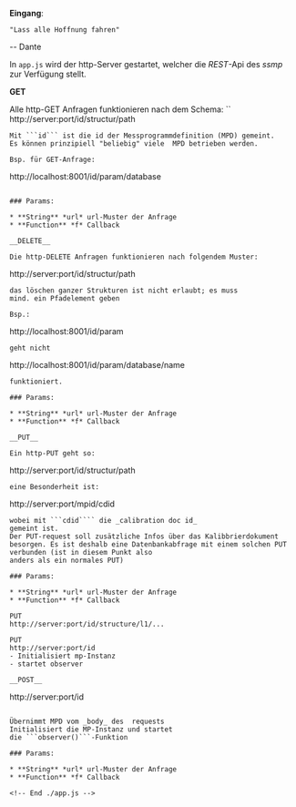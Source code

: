 

<!-- Start ./app.js -->

__Eingang__:
```
"Lass alle Hoffnung fahren"
```
-- Dante

In ```app.js``` wird der http-Server gestartet,
welcher die _REST_-Api des _ssmp_ zur Verfügung stellt.

__GET__

Alle http-GET Anfragen funktionieren nach dem  Schema:
``
http://server:port/id/structur/path
```
Mit ```id``` ist die id der Messprogrammdefinition (MPD) gemeint.
Es können prinzipiell "beliebig" viele  MPD betrieben werden.

Bsp. für GET-Anfrage:
```
http://localhost:8001/id/param/database
```

### Params: 

* **String** *url* url-Muster der Anfrage
* **Function** *f* Callback

__DELETE__

Die http-DELETE Anfragen funktionieren nach folgendem Muster:
```
http://server:port/id/structur/path
```
das löschen ganzer Strukturen ist nicht erlaubt; es muss
mind. ein Pfadelement geben

Bsp.:
```
http://localhost:8001/id/param
```
geht nicht
```
http://localhost:8001/id/param/database/name
```
funktioniert.

### Params: 

* **String** *url* url-Muster der Anfrage
* **Function** *f* Callback

__PUT__

Ein http-PUT geht so:
```
http://server:port/id/structur/path
```
eine Besonderheit ist:
```
http://server:port/mpid/cdid
```
wobei mit ```cdid```` die _calibration doc id_
gemeint ist.
Der PUT-request soll zusätzliche Infos über das Kalibbrierdokument
besorgen. Es ist deshalb eine Datenbankabfrage mit einem solchen PUT
verbunden (ist in diesem Punkt also
anders als ein normales PUT)

### Params: 

* **String** *url* url-Muster der Anfrage
* **Function** *f* Callback

PUT
http://server:port/id/structure/l1/...

PUT
http://server:port/id
- Initialisiert mp-Instanz
- startet observer

__POST__

```
http://server:port/id
```

Übernimmt MPD vom _body_ des  requests
Initialisiert die MP-Instanz und startet
die ```observer()```-Funktion

### Params: 

* **String** *url* url-Muster der Anfrage
* **Function** *f* Callback

<!-- End ./app.js -->


